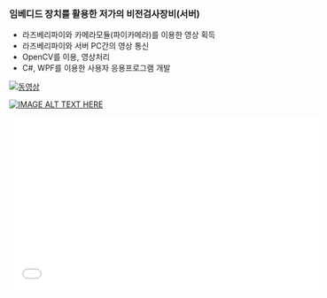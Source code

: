 ### 임베디드 장치를 활용한 저가의 비전검사장비(서버)

- 라즈베리파이와 카메라모듈(파이카메라)를 이용한 영상 획득
- 라즈베리파이와 서버 PC간의 영상 통신
- OpenCV를 이용, 영상처리
- C#, WPF를 이용한 사용자 응용프로그램 개발

[![동영상](https://img.www.youtube.com/watch?v=VRHszY3XzAQ&feature=youtu.be/0.jpg)](https://www.youtube.com/watch?v=VRHszY3XzAQ&feature=youtu.be)

[![IMAGE ALT TEXT HERE](https://img.youtube.com/vi/YOUTUBE_VIDEO_ID_HERE/0.jpg)](https://www.youtube.com/watch?v=YOUTUBE_VIDEO_ID_HERE)

<iframe width="560" height="315" src="//youtu.be/VRHszY3XzAQ" frameborder="0" allowfullscreen></iframe>
